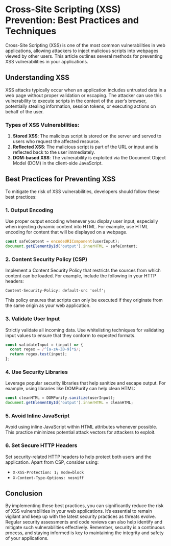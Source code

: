 # Cross-Site Scripting (XSS) Prevention: Best Practices and Techniques

Cross-Site Scripting (XSS) is one of the most common vulnerabilities in web applications, allowing attackers to inject malicious scripts into webpages viewed by other users. This article outlines several methods for preventing XSS vulnerabilities in your applications.

## Understanding XSS

XSS attacks typically occur when an application includes untrusted data in a web page without proper validation or escaping. The attacker can use this vulnerability to execute scripts in the context of the user’s browser, potentially stealing information, session tokens, or executing actions on behalf of the user.

### Types of XSS Vulnerabilities:
1. **Stored XSS**: The malicious script is stored on the server and served to users who request the affected resource.
2. **Reflected XSS**: The malicious script is part of the URL or input and is reflected back to the user immediately.
3. **DOM-based XSS**: The vulnerability is exploited via the Document Object Model (DOM) in the client-side JavaScript.

## Best Practices for Preventing XSS

To mitigate the risk of XSS vulnerabilities, developers should follow these best practices:

### 1. Output Encoding
Use proper output encoding whenever you display user input, especially when injecting dynamic content into HTML. For example, use HTML encoding for content that will be displayed on a webpage.

```javascript
const safeContent = encodeURIComponent(userInput);
document.getElementById('output').innerHTML = safeContent;
```

### 2. Content Security Policy (CSP)
Implement a Content Security Policy that restricts the sources from which content can be loaded. For example, include the following in your HTTP headers:

```
Content-Security-Policy: default-src 'self';
```

This policy ensures that scripts can only be executed if they originate from the same origin as your web application.

### 3. Validate User Input
Strictly validate all incoming data. Use whitelisting techniques for validating input values to ensure that they conform to expected formats.

```javascript
const validateInput = (input) => {
  const regex = /^[a-zA-Z0-9]*$/;
  return regex.test(input);
};
```

### 4. Use Security Libraries
Leverage popular security libraries that help sanitize and escape output. For example, using libraries like DOMPurify can help clean HTML:

```javascript
const cleanHTML = DOMPurify.sanitize(userInput);
document.getElementById('output').innerHTML = cleanHTML;
```

### 5. Avoid Inline JavaScript
Avoid using inline JavaScript within HTML attributes whenever possible. This practice minimizes potential attack vectors for attackers to exploit.

### 6. Set Secure HTTP Headers
Set security-related HTTP headers to help protect both users and the application. Apart from CSP, consider using:
- `X-XSS-Protection: 1; mode=block`
- `X-Content-Type-Options: nosniff`

## Conclusion

By implementing these best practices, you can significantly reduce the risk of XSS vulnerabilities in your web applications. It’s essential to remain vigilant and keep up with the latest security practices as threats evolve. Regular security assessments and code reviews can also help identify and mitigate such vulnerabilities effectively. Remember, security is a continuous process, and staying informed is key to maintaining the integrity and safety of your applications.
